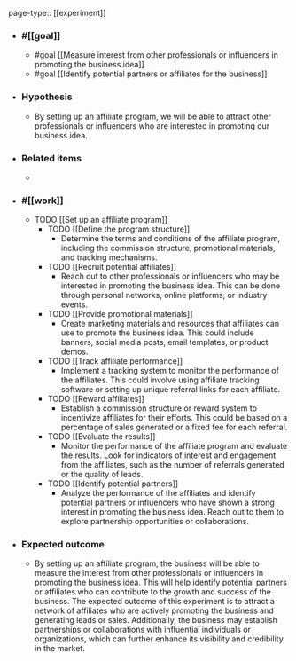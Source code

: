 page-type:: [[experiment]]



  - ### #[[goal]]
    - #goal [[Measure interest from other professionals or influencers in promoting the business idea]]
    - #goal [[Identify potential partners or affiliates for the business]]
  - ### Hypothesis
    - By setting up an affiliate program, we will be able to attract other professionals or influencers who are interested in promoting our business idea.
  - ### Related items
    - 
  - ### #[[work]]
    - TODO [[Set up an affiliate program]]
      - TODO [[Define the program structure]]
        - Determine the terms and conditions of the affiliate program, including the commission structure, promotional materials, and tracking mechanisms.
      - TODO [[Recruit potential affiliates]]
        - Reach out to other professionals or influencers who may be interested in promoting the business idea. This can be done through personal networks, online platforms, or industry events.
      - TODO [[Provide promotional materials]]
        - Create marketing materials and resources that affiliates can use to promote the business idea. This could include banners, social media posts, email templates, or product demos.
      - TODO [[Track affiliate performance]]
        - Implement a tracking system to monitor the performance of the affiliates. This could involve using affiliate tracking software or setting up unique referral links for each affiliate.
      - TODO [[Reward affiliates]]
        - Establish a commission structure or reward system to incentivize affiliates for their efforts. This could be based on a percentage of sales generated or a fixed fee for each referral.
      - TODO [[Evaluate the results]]
        - Monitor the performance of the affiliate program and evaluate the results. Look for indicators of interest and engagement from the affiliates, such as the number of referrals generated or the quality of leads.
      - TODO [[Identify potential partners]]
        - Analyze the performance of the affiliates and identify potential partners or influencers who have shown a strong interest in promoting the business idea. Reach out to them to explore partnership opportunities or collaborations.
  - ### Expected outcome
    - By setting up an affiliate program, the business will be able to measure the interest from other professionals or influencers in promoting the business idea. This will help identify potential partners or affiliates who can contribute to the growth and success of the business. The expected outcome of this experiment is to attract a network of affiliates who are actively promoting the business and generating leads or sales. Additionally, the business may establish partnerships or collaborations with influential individuals or organizations, which can further enhance its visibility and credibility in the market.
